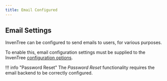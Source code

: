 ```yaml
---
title: Email Configured
---
```


## Email Settings

InvenTree can be configured to send emails to users, for various purposes.

To enable this, email configuration settings must be supplied to the InvenTree [configuration options](../../start/config#email-settings).

!!! info "Password Reset"
    The *Password Reset* functionality requires the email backend to be correctly configured.

